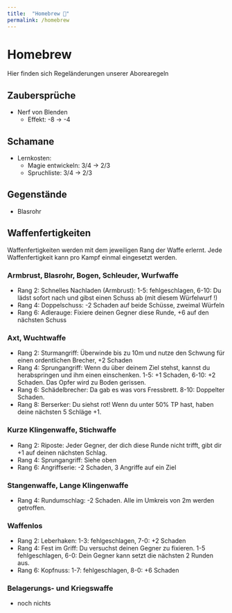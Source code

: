 ```yaml
---
title:  "Homebrew 👀"
permalink: /homebrew
---
```


# Homebrew
Hier finden sich Regeländerungen unserer Aborearegeln

## Zaubersprüche
- Nerf von Blenden
  - Effekt: -8 -> -4
## Schamane
- Lernkosten:
  - Magie entwickeln: 3/4 -> 2/3
  - Spruchliste: 3/4 -> 2/3

## Gegenstände
- Blasrohr

## Waffenfertigkeiten
Waffenfertigkeiten werden mit dem jeweiligen Rang der Waffe erlernt. Jede Waffenfertigkeit kann pro Kampf einmal eingesetzt werden.

### Armbrust, Blasrohr, Bogen, Schleuder, Wurfwaffe
- Rang 2: Schnelles Nachladen (Armbrust): 1-5: fehlgeschlagen, 6-10: Du lädst sofort nach und gibst einen Schuss ab (mit diesem Würfelwurf !)
- Rang 4: Doppelschuss: -2 Schaden auf beide Schüsse, zweimal Würfeln
- Rang 6: Adlerauge: Fixiere deinen Gegner diese Runde, +6 auf den nächsten Schuss
### Axt, Wuchtwaffe
- Rang 2: Sturmangriff: Überwinde bis zu 10m und nutze den Schwung für einen ordentlichen Brecher, +2 Schaden
- Rang 4: Sprungangriff: Wenn du über deinem Ziel stehst, kannst du herabspringen und ihm einen einschenken. 1-5: +1 Schaden, 6-10: +2 Schaden. Das Opfer wird zu Boden gerissen.
- Rang 6: Schädelbrecher: Da gab es was vors Fressbrett. 8-10: Doppelter Schaden.
- Rang 8: Berserker: Du siehst rot! Wenn du unter 50% TP hast, haben deine nächsten 5 Schläge +1.
### Kurze Klingenwaffe, Stichwaffe
- Rang 2: Riposte: Jeder Gegner, der dich diese Runde nicht trifft, gibt dir +1 auf deinen nächsten Schlag.
- Rang 4: Sprungangriff: Siehe oben
- Rang 6: Angriffserie: -2 Schaden, 3 Angriffe auf ein Ziel
### Stangenwaffe, Lange Klingenwaffe
- Rang 4: Rundumschlag: -2 Schaden. Alle im Umkreis von 2m werden getroffen.
### Waffenlos
- Rang 2: Leberhaken: 1-3: fehlgeschlagen, 7-0: +2 Schaden
- Rang 4: Fest im Griff: Du versuchst deinen Gegner zu fixieren. 1-5 fehlgeschlagen, 6-0: Dein Gegner kann setzt die nächsten 2 Runden aus.
- Rang 6: Kopfnuss: 1-7: fehlgeschlagen, 8-0: +6 Schaden
### Belagerungs- und Kriegswaffe
- noch nichts
